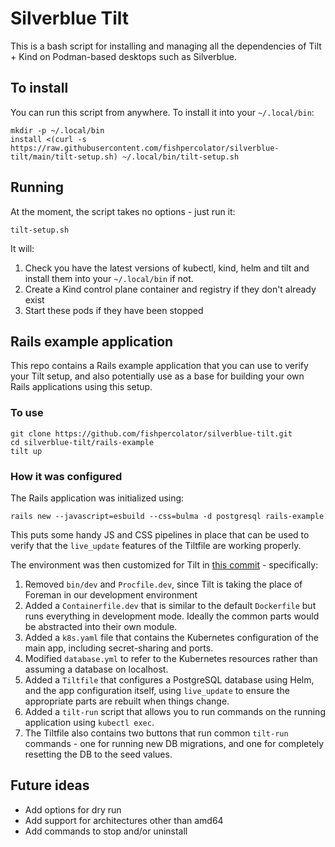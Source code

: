 # Silverblue Tilt

This is a bash script for installing and managing all the dependencies of Tilt + Kind on Podman-based desktops such as Silverblue.

## To install

You can run this script from anywhere. To install it into your `~/.local/bin`:

```
mkdir -p ~/.local/bin
install <(curl -s https://raw.githubusercontent.com/fishpercolator/silverblue-tilt/main/tilt-setup.sh) ~/.local/bin/tilt-setup.sh
```

## Running

At the moment, the script takes no options - just run it:

```
tilt-setup.sh
```

It will:

1. Check you have the latest versions of kubectl, kind, helm and tilt and install them into your `~/.local/bin` if not.
2. Create a Kind control plane container and registry if they don't already exist
3. Start these pods if they have been stopped

## Rails example application

This repo contains a Rails example application that you can use to verify your Tilt setup, and also potentially use as a base for building your own Rails applications using this setup.

### To use

```
git clone https://github.com/fishpercolator/silverblue-tilt.git
cd silverblue-tilt/rails-example
tilt up
```

### How it was configured

The Rails application was initialized using:

```
rails new --javascript=esbuild --css=bulma -d postgresql rails-example
```

This puts some handy JS and CSS pipelines in place that can be used to verify that the `live_update` features of the Tiltfile are working properly.

The environment was then customized for Tilt in [this commit](https://github.com/fishpercolator/silverblue-tilt/commit/5ca0c053519cbbf02af406e96686dfb33d07dc82) - specifically:

1. Removed `bin/dev` and `Procfile.dev`, since Tilt is taking the place of Foreman in our development environment
2. Added a `Containerfile.dev` that is similar to the default `Dockerfile` but runs everything in development mode. Ideally the common parts would be abstracted into their own module.
3. Added a `k8s.yaml` file that contains the Kubernetes configuration of the main app, including secret-sharing and ports.
4. Modified `database.yml` to refer to the Kubernetes resources rather than assuming a database on localhost.
5. Added a `Tiltfile` that configures a PostgreSQL database using Helm, and the app configuration itself, using `live_update` to ensure the appropriate parts are rebuilt when things change.
6. Added a `tilt-run` script that allows you to run commands on the running application using `kubectl exec`.
7. The Tiltfile also contains two buttons that run common `tilt-run` commands - one for running new DB migrations, and one for completely resetting the DB to the seed values.

## Future ideas

* Add options for dry run
* Add support for architectures other than amd64
* Add commands to stop and/or uninstall
